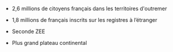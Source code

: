 - 2,6 millions de citoyens français dans les territoires d'outremer
- 1,8 millions de français inscrits sur les registres à l’étranger

- Seconde ZEE
- Plus grand plateau continental 